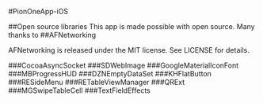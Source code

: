 #PionOneApp-iOS

##Open source libraries
This app is made possible with open source. Many thanks to 
##AFNetworking

AFNetworking is released under the MIT license. See LICENSE for details.

###CocoaAsyncSocket
###SDWebImage
###GoogleMaterialIconFont
###MBProgressHUD
###DZNEmptyDataSet
###KHFlatButton
###RESideMenu
###RETableViewManager
###QRExt
###MGSwipeTableCell
###TextFieldEffects

